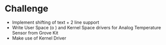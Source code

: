 # Challenge

- Implement shifting of text + 2 line support
- Write User Space (o ) and Kernel Space drivers for Analog Temperature Sensor from Grove Kit
- Make use of Kernel Driver  